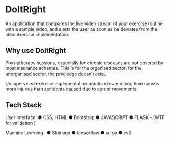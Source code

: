 # DoItRight

An application that compares the live video stream of your exercise routine with a sample video, and alerts the user as soon as he deviates from the ideal exercise implementation.

## Why use DoItRight 

Physiotherapy sessions, especially for chronic diseases are not covered by most insurance schemes. This is for the organised sector, for the unorganised sector, the priviledge doesn’t exist.

Unsupervised exercise implementation practised over a long time causes more injuries than accidents caused due to abrupt movements.


## Tech Stack 

User Interface:
● CSS, HTML
● Bootstrap
● JAVASCRIPT
● FLASK - (WTF for validation )

Machine Learning :
● Skimage
● tensorflow
● scipy
● cv2

